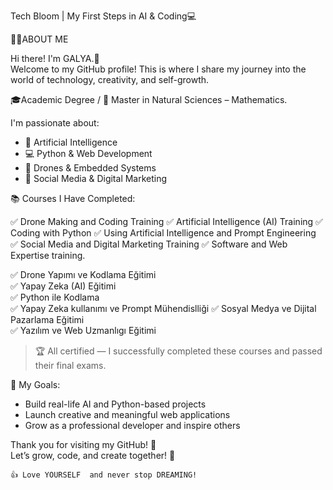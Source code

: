  Tech Bloom | My First Steps in AI & Coding💻
 
🙎‍♀️ABOUT ME

Hi there! I'm GALYA.👋  
Welcome to my GitHub profile! This is where I share my journey into the world of technology, creativity, and self-growth.

🎓Academic Degree /
📐 Master in Natural Sciences – Mathematics.

I'm passionate about:
- 🤖 Artificial Intelligence
- 💻 Python & Web Development
- 🚁 Drones & Embedded Systems
- 📱 Social Media & Digital Marketing

📚 Courses I Have Completed:

✅ Drone Making and Coding Training
✅ Artificial Intelligence (AI) Training
✅ Coding with Python
✅ Using Artificial Intelligence and Prompt Engineering
✅ Social Media and Digital Marketing Training
✅ Software and Web Expertise training.

✅ Drone Yapımı ve Kodlama Eğitimi  
✅ Yapay Zeka (AI) Eğitimi  
✅ Python ile Kodlama  
✅ Yapay Zeka kullanımı ve Prompt Mühendislliği
✅ Sosyal Medya ve Dijital Pazarlama Eğitimi  
✅ Yazılım ve Web Uzmanlıgı Eğitimi

> 🏆 All certified — I successfully completed these courses and passed their final exams.

🎯 My Goals:
- Build real-life AI and Python-based projects  
- Launch creative and meaningful web applications  
- Grow as a professional developer and inspire others  

Thank you for visiting my GitHub! 💖  
Let’s grow, code, and create together! 🚀
```                                                                                                                                       Let's keep growing, learning and creating together. 🙌 
👍 Love YOURSELF  and never stop DREAMING!                                                                                                                 
